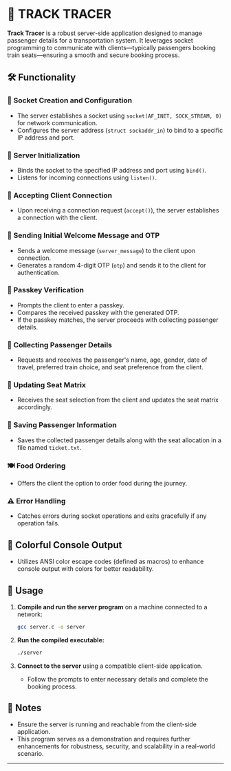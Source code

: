 



# 🚉 TRACK TRACER

**Track Tracer** is a robust server-side application designed to manage passenger details for a transportation system. It leverages socket programming to communicate with clients—typically passengers booking train seats—ensuring a smooth and secure booking process.

## 🛠️ **Functionality**

### 📡 Socket Creation and Configuration
- The server establishes a socket using `socket(AF_INET, SOCK_STREAM, 0)` for network communication.
- Configures the server address (`struct sockaddr_in`) to bind to a specific IP address and port.

### 🚀 Server Initialization
- Binds the socket to the specified IP address and port using `bind()`.
- Listens for incoming connections using `listen()`.

### 🤝 Accepting Client Connection
- Upon receiving a connection request (`accept()`), the server establishes a connection with the client.

### 📨 Sending Initial Welcome Message and OTP
- Sends a welcome message (`server_message`) to the client upon connection.
- Generates a random 4-digit OTP (`otp`) and sends it to the client for authentication.

### 🔑 Passkey Verification
- Prompts the client to enter a passkey.
- Compares the received passkey with the generated OTP.
- If the passkey matches, the server proceeds with collecting passenger details.

### 🧳 Collecting Passenger Details
- Requests and receives the passenger's name, age, gender, date of travel, preferred train choice, and seat preference from the client.

### 🎫 Updating Seat Matrix
- Receives the seat selection from the client and updates the seat matrix accordingly.

### 💾 Saving Passenger Information
- Saves the collected passenger details along with the seat allocation in a file named `ticket.txt`.

### 🍽️ Food Ordering
- Offers the client the option to order food during the journey.

### ⚠️ Error Handling
- Catches errors during socket operations and exits gracefully if any operation fails.

## 🎨 **Colorful Console Output**
- Utilizes ANSI color escape codes (defined as macros) to enhance console output with colors for better readability.

## 🚀 **Usage**

1. **Compile and run the server program** on a machine connected to a network:
   ```bash
   gcc server.c -o server
   ```

2. **Run the compiled executable:**
   ```bash
   ./server
   ```

3. **Connect to the server** using a compatible client-side application.
   - Follow the prompts to enter necessary details and complete the booking process.

## 📝 **Notes**

- Ensure the server is running and reachable from the client-side application.
- This program serves as a demonstration and requires further enhancements for robustness, security, and scalability in a real-world scenario.

---
